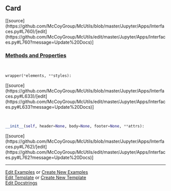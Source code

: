## <a id="McUtils.Jupyter.Apps.Interfaces.Card">Card</a> 
<div class="docs-source-link" markdown="1">
[[source](https://github.com/McCoyGroup/McUtils/blob/master/Jupyter/Apps/Interfaces.py#L760)/[edit](https://github.com/McCoyGroup/McUtils/edit/master/Jupyter/Apps/Interfaces.py#L760?message=Update%20Docs)]
</div>



<div class="collapsible-section">
 <div class="collapsible-section collapsible-section-header" markdown="1">
 
### <a class="collapse-link" data-toggle="collapse" href="#methods">Methods and Properties</a> <a class="float-right" data-toggle="collapse" href="#methods"><i class="fa fa-chevron-down"></i></a>

 </div>
 <div class="collapsible-section collapsible-section-body collapse" id="methods" markdown="1">

<a id="McUtils.Jupyter.JHTML.JHTML.JHTML.Bootstrap.Card" class="docs-object-method">&nbsp;</a> 
```python
wrapper(*elements, **styles): 
```
<div class="docs-source-link" markdown="1">
[[source](https://github.com/McCoyGroup/McUtils/blob/master/Jupyter/Apps/Interfaces.py#L633)/[edit](https://github.com/McCoyGroup/McUtils/edit/master/Jupyter/Apps/Interfaces.py#L633?message=Update%20Docs)]
</div>

<a id="McUtils.Jupyter.Apps.Interfaces.Card.__init__" class="docs-object-method">&nbsp;</a> 
```python
__init__(self, header=None, body=None, footer=None, **attrs): 
```
<div class="docs-source-link" markdown="1">
[[source](https://github.com/McCoyGroup/McUtils/blob/master/Jupyter/Apps/Interfaces.py#L762)/[edit](https://github.com/McCoyGroup/McUtils/edit/master/Jupyter/Apps/Interfaces.py#L762?message=Update%20Docs)]
</div>

 </div>
</div>




___

[Edit Examples](https://github.com/McCoyGroup/McUtils/edit/gh-pages/ci/examples/McUtils/Jupyter/Apps/Interfaces/Card.md) or 
[Create New Examples](https://github.com/McCoyGroup/McUtils/new/gh-pages/?filename=ci/examples/McUtils/Jupyter/Apps/Interfaces/Card.md) <br/>
[Edit Template](https://github.com/McCoyGroup/McUtils/edit/gh-pages/ci/docs/McUtils/Jupyter/Apps/Interfaces/Card.md) or 
[Create New Template](https://github.com/McCoyGroup/McUtils/new/gh-pages/?filename=ci/docs/templates/McUtils/Jupyter/Apps/Interfaces/Card.md) <br/>
[Edit Docstrings](https://github.com/McCoyGroup/McUtils/edit/master/Jupyter/Apps/Interfaces.py#L760?message=Update%20Docs)